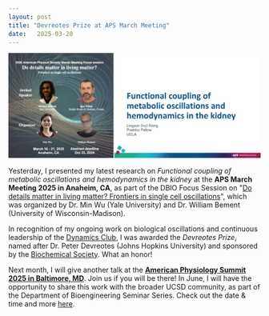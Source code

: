 ```yaml
---
layout: post
title: "Devreotes Prize at APS March Meeting"
date:   2025-03-20 
---
```


![APS_Anaheim](/images/APS_Anaheim.png)

Yesterday, I presented my latest research on *Functional coupling of metabolic oscillations and hemodynamics in the kidney* at the **APS March Meeting 2025 in Anaheim, CA**, as part of the DBIO Focus Session on "[Do details matter in living matter? Frontiers in single cell oscillations](https://summit.aps.org/events/MAR-L65/8)", which was organized by Dr. Min Wu (Yale University) and Dr. William Bement (University of Wisconsin-Madison). 

In recognition of my ongoing work on biological oscillations and continuous leadership of the [Dynamics Club](https://lingyunxiong.github.io/DynamicsClub/), I was awarded the *Devreotes Prize*, named after Dr. Peter Devreotes (Johns Hopkins University) and sponsored by the [Biochemical Society](https://www.biochemistry.org). What an honor! 

Next month, I will give another talk at the [**American Physiology Summit 2025 in Baltimore, MD**](https://www.physiology.org/professional-development/meetings-events/american-physiology-summit?SSO=Y). Join us if you will be there! In June, I will have the opportunity to share this work with the broader UCSD community, as part of the Department of Bioengineering Seminar Series. Check out the date & time and more [here](https://be.ucsd.edu/seminar/2025/functional-coupling-cellular-metabolism-and-renal-hemodynamics-underlies-kidney-sex).

